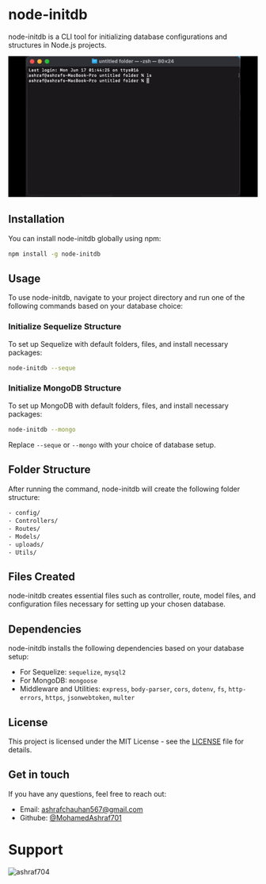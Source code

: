 # node-initdb

node-initdb is a CLI tool for initializing database configurations and structures in Node.js projects.


![Node InitDB Plugin Demo](https://github.com/MohamedAshraf701/node-cli/blob/main/example.gif)


## Installation

You can install node-initdb globally using npm:

```bash
npm install -g node-initdb
```

## Usage

To use node-initdb, navigate to your project directory and run one of the following commands based on your database choice:

### Initialize Sequelize Structure

To set up Sequelize with default folders, files, and install necessary packages:

```bash
node-initdb --seque
```

### Initialize MongoDB Structure

To set up MongoDB with default folders, files, and install necessary packages:

```bash
node-initdb --mongo
```

Replace `--seque` or `--mongo` with your choice of database setup.

## Folder Structure

After running the command, node-initdb will create the following folder structure:

```
- config/
- Controllers/
- Routes/
- Models/
- uploads/
- Utils/
```

## Files Created

node-initdb creates essential files such as controller, route, model files, and configuration files necessary for setting up your chosen database.

## Dependencies

node-initdb installs the following dependencies based on your database setup:

- For Sequelize: `sequelize`, `mysql2`
- For MongoDB: `mongoose`
- Middleware and Utilities: `express`, `body-parser`, `cors`, `dotenv`, `fs`, `http-errors`, `https`, `jsonwebtoken`, `multer`

## License

This project is licensed under the MIT License - see the [LICENSE](LICENSE) file for details.

## Get in touch

If you have any questions, feel free to reach out:

- Email: ashrafchauhan567@gmail.com
- Githube: [@MohamedAshraf701](https://github.com/MohamedAshraf701)

# Support
<p><a href="https://www.buymeacoffee.com/ashraf704"> <img align="left" src="https://cdn.buymeacoffee.com/buttons/v2/default-yellow.png" height="50" width="210" alt="ashraf704" /></a></p><br><br>

